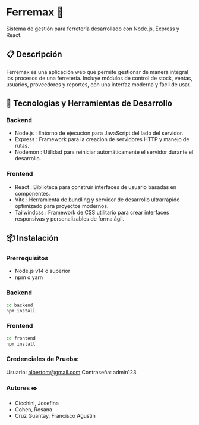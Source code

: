 # Ferremax 🔧

Sistema de gestión para ferretería desarrollado con Node.js, Express y React.

## 📋 Descripción

Ferremax es una aplicación web que permite gestionar de manera integral los procesos de una ferretería. Incluye módulos de control de stock, ventas, usuarios, proveedores y reportes, con una interfaz moderna y fácil de usar.

## 🚀 Tecnologías y Herramientas de Desarrollo

### Backend 
- Node.js : Entorno de ejecucion para JavaScript del lado del servidor.
- Express : Framework para la creacion de servidores HTTP y manejo de rutas.
- Nodemon : Utilidad para reiniciar automáticamente el servidor durante el desarrollo.

### Frontend
- React : Biblioteca para construir interfaces de usuario basadas en componentes.
- Vite  : Herramienta de bundling y servidor de desarrollo ultrarrápido optimizado para proyectos modernos.
- Tailwindcss : Framework de CSS utilitario para crear interfaces responsivas y personalizables de forma ágil.

## 📦 Instalación

### Prerrequisitos
- Node.js v14 o superior
- npm o yarn

### Backend
```bash
cd backend
npm install
```

### Frontend
```bash
cd frontend
npm install
```
### Credenciales de Prueba: 
Usuario: albertom@gmail.com
Contraseña: admin123

### Autores ✒️
- Cicchini, Josefina
- Cohen, Rosana
- Cruz Guantay, Francisco Agustin

